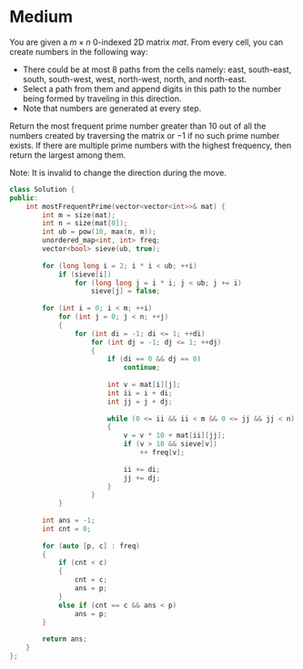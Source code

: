 # Medium

You are given a $m \times n$ 0-indexed 2D matrix $mat$. From every cell, you can create numbers in the following way:

- There could be at most 8 paths from the cells namely: east, south-east, south, south-west, west, north-west, north, and north-east.
- Select a path from them and append digits in this path to the number being formed by traveling in this direction.
- Note that numbers are generated at every step.

Return the most frequent prime number greater than $10$ out of all the numbers created by traversing the matrix or $-1$ if no such prime number exists. If there are multiple prime numbers with the highest frequency, then return the largest among them.

Note: It is invalid to change the direction during the move.

```cpp
class Solution {
public:
    int mostFrequentPrime(vector<vector<int>>& mat) {
        int m = size(mat);
        int n = size(mat[0]);
        int ub = pow(10, max(n, m));
        unordered_map<int, int> freq;
        vector<bool> sieve(ub, true);
        
        for (long long i = 2; i * i < ub; ++i)
            if (sieve[i])
                for (long long j = i * i; j < ub; j += i)
                    sieve[j] = false;
        
        for (int i = 0; i < m; ++i)
            for (int j = 0; j < n; ++j)
            {
                for (int di = -1; di <= 1; ++di)
                    for (int dj = -1; dj <= 1; ++dj)
                    {
                        if (di == 0 && dj == 0)
                            continue;
                        
                        int v = mat[i][j];
                        int ii = i + di;
                        int jj = j + dj;
                        
                        while (0 <= ii && ii < m && 0 <= jj && jj < n)
                        {
                            v = v * 10 + mat[ii][jj];
                            if (v > 10 && sieve[v])
                                ++ freq[v];
                            
                            ii += di;
                            jj += dj;
                        }
                    }
            }
        
        int ans = -1;
        int cnt = 0;
        
        for (auto [p, c] : freq)
        {
            if (cnt < c)
            {
                cnt = c;
                ans = p;
            }
            else if (cnt == c && ans < p)
                ans = p;
        }
        
        return ans;
    }
};
```
